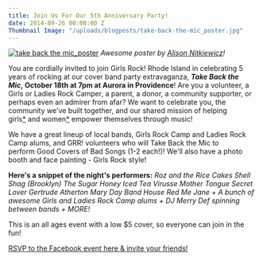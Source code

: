 ```yaml
---
title: Join Us For Our 5th Anniversary Party!
date: 2014-09-26 00:00:00 Z
Thumbnail Image: "/uploads/blogposts/take-back-the-mic_poster.jpg"
---
```


[![take back the mic_poster](/uploads/blogposts/take-back-the-mic_poster.jpg)](http://girlsrockri.org/wp-content/uploads/2014/09/take-back-the-mic_poster.jpg) _Awesome poster by [Alison Nitkiewicz](http://www.alisonnitkiewicz.com/)!_

You are cordially invited to join Girls Rock! Rhode Island in celebrating 5 years of rocking at our cover band party extravaganza, **_Take Back the Mic_, October 18th at 7pm at Aurora in Providence**! Are you a volunteer, a Girls or Ladies Rock Camper, a parent, a donor, a community supporter, or perhaps even an admirer from afar? We want to celebrate you, the community we've built together, and our shared mission of helping girls[\*](http://girlsrockri.us7.list-manage.com/track/click?u=9bc0ccfa28d3393612bd3e2a1&id=a296a40b04&e=fe573302e8) and women[\*](http://girlsrockri.us7.list-manage.com/track/click?u=9bc0ccfa28d3393612bd3e2a1&id=7961feb1bb&e=fe573302e8) empower themselves through music!

We have a great lineup of local bands, Girls Rock Camp and Ladies Rock Camp alums, and GRR! volunteers who will Take Back the Mic to perform Good Covers of Bad Songs (1-2 each!)! We'll also have a photo booth and face painting - Girls Rock style!

**Here's a snippet of the night's performers:** _Roz and the Rice Cakes Shell Shag (Brooklyn) The Sugar Honey Iced Tea Virusse Mother Tongue Secret Lover Gertrude Atherton Mary Day Band House Red Me Jane + A bunch of awesome Girls and Ladies Rock Camp alums + DJ Merry Def spinning between bands + MORE!_

This is an all ages event with a low $5 cover, so everyone can join in the fun!

[RSVP to the Facebook event here & invite your friends!](http://girlsrockri.us7.list-manage.com/track/click?u=9bc0ccfa28d3393612bd3e2a1&id=df9de66a26&e=fe573302e8)
